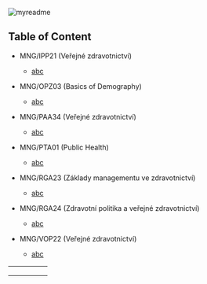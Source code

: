 ![myreadme](https://user-images.githubusercontent.com/70707092/95544092-d0b72880-09bf-11eb-90f7-bdca493307f7.png)

## Table of Content

- MNG/IPP21 (Veřejné zdravotnictví)

  - [abc]()


- MNG/OPZ03 (Basics of Demography)

  - [abc]()    
  

- MNG/PAA34 (Veřejné zdravotnictví)

  - [abc]()   
  

- MNG/PTA01 (Public Health)

  - [abc]()    
  

- MNG/RGA23 (Základy managementu ve zdravotnictví)

  - [abc]()   
  
  
- MNG/RGA24 (Zdravotní politika a veřejné zdravotnictví)

  - [abc]()   
  
  
  
- MNG/VOP22 (Veřejné zdravotnictví)

  - [abc]()   
  
  
|   |   |   |   |   |
|:-:|:-:|:-:|:-:|:-:|
|   |   |   |   |   |
|   |   |   |   |   |
|   |   |   |   |   |
  
  